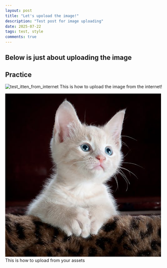 ```yaml
---
layout: post
title: "Let's upoload the image!"
description: "Test post for image uploading"
date: 2025-07-22
tags: test, style
comments: true
---
```


Below is just about uploading the image
---

## Practice

![test_itten_from_internet](https://www.google.com/url?sa=i&url=https%3A%2F%2Fwww.pexels.com%2Fsearch%2Fcat%2F&psig=AOvVaw0ay2ewC-xfwIp2lIryf1rR&ust=1753250238706000&source=images&cd=vfe&opi=89978449&ved=0CBIQjRxqFwoTCIDWmJ_kz44DFQAAAAAdAAAAABAE)
This is how to upload the image from the internet!

![test_kitten](assets/images/test_kitten.jpeg)
This is how to upload from your assets

